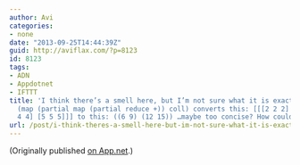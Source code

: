 ```yaml
---
author: Avi
categories:
- none
date: "2013-09-25T14:44:39Z"
guid: http://aviflax.com/?p=8123
id: 8123
tags:
- ADN
- Appdotnet
- IFTTT
title: 'I think there’s a smell here, but I’m not sure what it is exactly. Clojure:
  (map (partial map (partial reduce +)) coll) converts this: [[[2 2 2] [3 3 3]] [[4
  4 4] [5 5 5]]] to this: ((6 9) (12 15)) …maybe too concise? How could this be clearer?'
url: /post/i-think-theres-a-smell-here-but-im-not-sure-what-it-is-exactly-clojure-map-partial-map-partial-reduce-coll-converts-this-2-2-2-3-3-3-4-4-4-5-5-5-to-this/
---
```

(Originally published [on App.net](http://alpha.app.net/aviflax/post/11581225).)